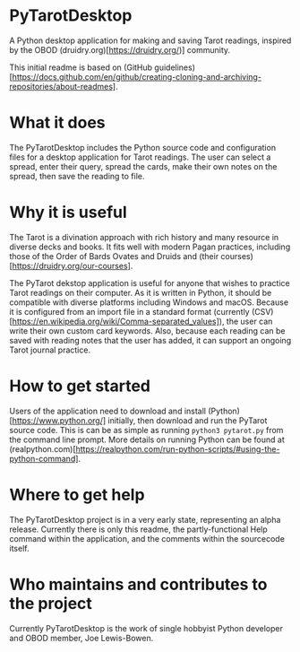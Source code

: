 # PyTarotDesktop

A Python desktop application for making and saving Tarot readings, inspired by the OBOD (druidry.org)[https://druidry.org/)] community.

This initial readme is based on (GitHub guidelines)[https://docs.github.com/en/github/creating-cloning-and-archiving-repositories/about-readmes].

# What it does

The PyTarotDesktop includes the Python source code and configuration files for a desktop application for Tarot readings. The user can select a spread, enter their query, spread the cards, make their own notes on the spread, then save the reading to file.     

# Why it is useful

The Tarot is a divination approach with rich history and many resource in diverse decks and books. It fits well with modern Pagan practices, including those of the Order of Bards Ovates and Druids and (their courses)[https://druidry.org/our-courses].

The PyTarot dekstop application is useful for anyone that wishes to practice Tarot readings on their computer. As it is written in Python, it should be compatible with diverse platforms including Windows and macOS. Because it is configured from an import file in a standard format (currently (CSV)[https://en.wikipedia.org/wiki/Comma-separated_values]), the user can write their own custom card keywords. Also, because each reading can be saved with reading notes that the user has added, it can support an ongoing Tarot journal practice. 

# How to get started

Users of the application need to download and install (Python)[https://www.python.org/] initially, then download and run the PyTarot source code. This is can be as simple as running `python3 pytarot.py` from the command line prompt. More details on running Python can be found at (realpython.com)[https://realpython.com/run-python-scripts/#using-the-python-command].

# Where to get help

The PyTarotDesktop project is in a very early state, representing an alpha release. Currently there is only this readme, the partly-functional Help command within the application, and the comments within the sourcecode itself. 

# Who maintains and contributes to the project

Currently PyTarotDesktop is the work of single hobbyist Python developer and OBOD member, Joe Lewis-Bowen. 
